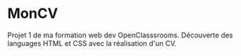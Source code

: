 # MonCV
Projet 1 de ma formation web dev OpenClasssrooms.
Découverte des languages HTML et CSS avec la réalisation d'un CV.
